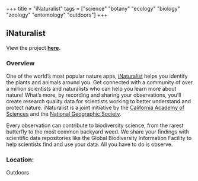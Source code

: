 +++
title = "iNaturalist"
tags = ["science" "botany" "ecology" "biology" "zoology" "entomology" "outdoors"]
+++

## iNaturalist

View the project [**here**](https://www.inaturalist.org/).

### Overview

One of the world’s most popular nature apps, [iNaturalist](https://www.inaturalist.org/) helps you identify the plants and animals around you. Get connected with a community of over a million scientists and naturalists who can help you learn more about nature! What’s more, by recording and sharing your observations, you’ll create research quality data for scientists working to better understand and protect nature. iNaturalist is a joint initiative by the [California Academy of Sciences](https://www.calacademy.org/) and the [National Geographic Society](https://www.nationalgeographic.org/).

Every observation can contribute to biodiversity science, from the rarest butterfly to the most common backyard weed. We share your findings with scientific data repositories like the Global Biodiversity Information Facility to help scientists find and use your data. All you have to do is observe.

### Location:
Outdoors 
